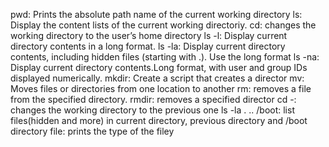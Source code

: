 pwd: Prints the absolute path name of the current working directory
ls: Display the content lists of the current working directoriy.
cd: changes the working directory to the user’s home directory
ls -l: Display current directory contents in a long format.
ls -la: Display current directory contents, including hidden files (starting with .). Use the long format
ls -na: Display current directory contents.Long format, with user and group IDs displayed numerically.
mkdir: Create a script that creates a director
mv: Moves files or directories from one location to another
rm: removes a file from the specified directory.
rmdir: removes a specified director
cd -: changes the working directory to the previous one
ls -la . .. /boot: list files(hidden and more) in current directory, previous directory and /boot directory
file: prints the type of the filey
